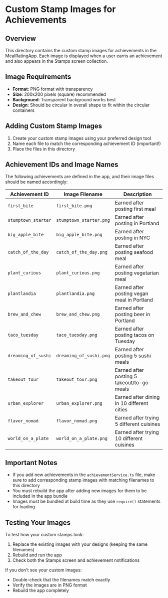 # Custom Stamp Images for Achievements

## Overview

This directory contains the custom stamp images for achievements in the MealRatingApp. Each image is displayed when a user earns an achievement and also appears in the Stamps screen collection.

## Image Requirements

- **Format**: PNG format with transparency
- **Size**: 200x200 pixels (square) recommended
- **Background**: Transparent background works best
- **Design**: Should be circular in overall shape to fit within the circular containers

## Adding Custom Stamp Images

1. Create your custom stamp images using your preferred design tool
2. Name each file to match the corresponding achievement ID (important!)
3. Place the files in this directory

## Achievement IDs and Image Names

The following achievements are defined in the app, and their image files should be named accordingly:

| Achievement ID      | Image Filename          | Description                       |
|--------------------|-----------------------|-----------------------------------|
| `first_bite`       | `first_bite.png`      | Earned after posting first meal   |
| `stumptown_starter` | `stumptown_starter.png`| Earned after posting in Portland  |
| `big_apple_bite`   | `big_apple_bite.png`  | Earned after posting in NYC       |
| `catch_of_the_day` | `catch_of_the_day.png`| Earned after posting seafood meal |
| `plant_curious`    | `plant_curious.png`   | Earned after posting vegetarian meal |
| `plantlandia`      | `plantlandia.png`     | Earned after posting vegan meal in Portland |
| `brew_and_chew`    | `brew_and_chew.png`   | Earned after posting beer in Portland |
| `taco_tuesday`     | `taco_tuesday.png`    | Earned after posting tacos on Tuesday |
| `dreaming_of_sushi`| `dreaming_of_sushi.png`| Earned after posting 5 sushi meals |
| `takeout_tour`     | `takeout_tour.png`    | Earned after posting 5 takeout/to-go meals |
| `urban_explorer`   | `urban_explorer.png`  | Earned after dining in 10 different cities |
| `flavor_nomad`     | `flavor_nomad.png`    | Earned after trying 5 different cuisines |
| `world_on_a_plate` | `world_on_a_plate.png`| Earned after trying 10 different cuisines |

## Important Notes

- If you add new achievements in the `achievementService.ts` file, make sure to add corresponding stamp images with matching filenames to this directory
- You must rebuild the app after adding new images for them to be included in the app bundle
- Images must be bundled at build time as they use `require()` statements for loading

## Testing Your Images

To test how your custom stamps look:
1. Replace the existing images with your designs (keeping the same filenames)
2. Rebuild and run the app
3. Check both the Stamps screen and achievement notifications

If you don't see your custom images:
- Double-check that the filenames match exactly
- Verify the images are in PNG format
- Rebuild the app completely